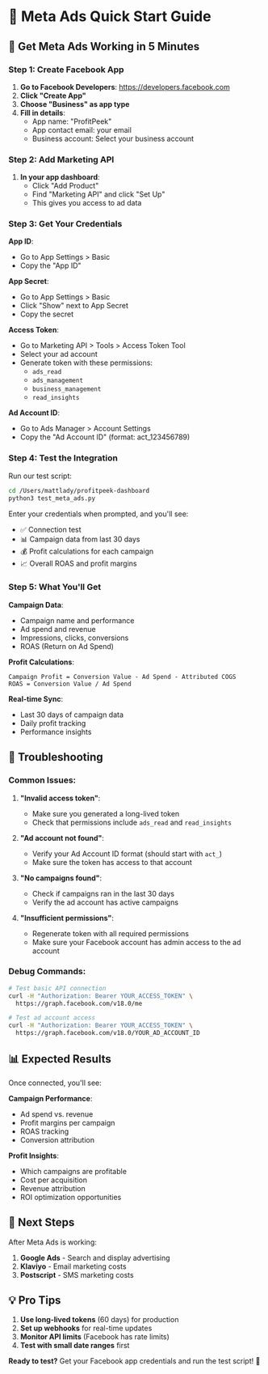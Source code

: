# 📘 Meta Ads Quick Start Guide

## **🚀 Get Meta Ads Working in 5 Minutes**

### **Step 1: Create Facebook App**

1. **Go to Facebook Developers**: https://developers.facebook.com
2. **Click "Create App"**
3. **Choose "Business" as app type**
4. **Fill in details**:
   - App name: "ProfitPeek"
   - App contact email: your email
   - Business account: Select your business account

### **Step 2: Add Marketing API**

1. **In your app dashboard**:
   - Click "Add Product"
   - Find "Marketing API" and click "Set Up"
   - This gives you access to ad data

### **Step 3: Get Your Credentials**

**App ID**: 
- Go to App Settings > Basic
- Copy the "App ID"

**App Secret**:
- Go to App Settings > Basic
- Click "Show" next to App Secret
- Copy the secret

**Access Token**:
- Go to Marketing API > Tools > Access Token Tool
- Select your ad account
- Generate token with these permissions:
  - `ads_read`
  - `ads_management` 
  - `business_management`
  - `read_insights`

**Ad Account ID**:
- Go to Ads Manager > Account Settings
- Copy the "Ad Account ID" (format: act_123456789)

### **Step 4: Test the Integration**

Run our test script:

```bash
cd /Users/mattlady/profitpeek-dashboard
python3 test_meta_ads.py
```

Enter your credentials when prompted, and you'll see:
- ✅ Connection test
- 📊 Campaign data from last 30 days
- 💰 Profit calculations for each campaign
- 📈 Overall ROAS and profit margins

### **Step 5: What You'll Get**

**Campaign Data**:
- Campaign name and performance
- Ad spend and revenue
- Impressions, clicks, conversions
- ROAS (Return on Ad Spend)

**Profit Calculations**:
```
Campaign Profit = Conversion Value - Ad Spend - Attributed COGS
ROAS = Conversion Value / Ad Spend
```

**Real-time Sync**:
- Last 30 days of campaign data
- Daily profit tracking
- Performance insights

## **🔧 Troubleshooting**

### **Common Issues**:

1. **"Invalid access token"**:
   - Make sure you generated a long-lived token
   - Check that permissions include `ads_read` and `read_insights`

2. **"Ad account not found"**:
   - Verify your Ad Account ID format (should start with `act_`)
   - Make sure the token has access to that account

3. **"No campaigns found"**:
   - Check if campaigns ran in the last 30 days
   - Verify the ad account has active campaigns

4. **"Insufficient permissions"**:
   - Regenerate token with all required permissions
   - Make sure your Facebook account has admin access to the ad account

### **Debug Commands**:

```bash
# Test basic API connection
curl -H "Authorization: Bearer YOUR_ACCESS_TOKEN" \
  https://graph.facebook.com/v18.0/me

# Test ad account access
curl -H "Authorization: Bearer YOUR_ACCESS_TOKEN" \
  https://graph.facebook.com/v18.0/YOUR_AD_ACCOUNT_ID
```

## **📊 Expected Results**

Once connected, you'll see:

**Campaign Performance**:
- Ad spend vs. revenue
- Profit margins per campaign
- ROAS tracking
- Conversion attribution

**Profit Insights**:
- Which campaigns are profitable
- Cost per acquisition
- Revenue attribution
- ROI optimization opportunities

## **🚀 Next Steps**

After Meta Ads is working:
1. **Google Ads** - Search and display advertising
2. **Klaviyo** - Email marketing costs
3. **Postscript** - SMS marketing costs

## **💡 Pro Tips**

1. **Use long-lived tokens** (60 days) for production
2. **Set up webhooks** for real-time updates
3. **Monitor API limits** (Facebook has rate limits)
4. **Test with small date ranges** first

**Ready to test?** Get your Facebook app credentials and run the test script! 🚀
